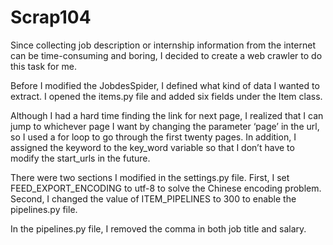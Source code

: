 # Scrap104
Since collecting job description or internship information from the internet can be time-consuming and boring, I decided to create a web crawler to do this task for me.

Before I modified the JobdesSpider, I defined what kind of data I wanted to extract. I opened the items.py file and added six fields under the Item class.

Although I had a hard time finding the link for next page, I realized that I can jump to whichever page I want by changing the parameter ‘page’ in the url, so I used a for loop to go through the first twenty pages. In addition, I assigned the keyword to the key_word variable so that I don’t have to modify the start_urls in the future. 

There were two sections I modified in the settings.py file. First, I set FEED_EXPORT_ENCODING to utf-8 to solve the Chinese encoding problem. Second, I changed the value of ITEM_PIPELINES to 300 to enable the pipelines.py file. 

In the pipelines.py file, I removed the comma in both job title and salary. 
